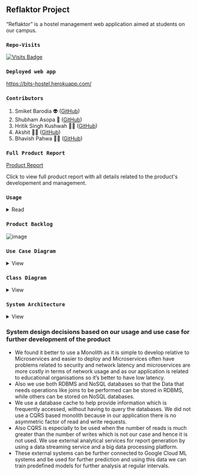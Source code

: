 ## Reflaktor Project
“Reflaktor” is a hostel management web application aimed at students on our campus. 

### `Repo-Visits`
[![Visits Badge](https://badges.pufler.dev/visits/Smket99/Reflaktor)](https://badges.pufler.dev)



### `Deployed web app`
https://bits-hostel.herokuapp.com/

### `Contributors`
1) Smiket Barodia :alien: ([GitHub](https://github.com/Smket99))
2) Shubham Asopa :santa: ([GitHub](https://github.com/sammyasopa))
3) Hritik Singh Kushwah :superhero_man: ([GitHub](https://github.com/hritiksk392))
4) Akshit :mage_man: ([GitHub](https://github.com/akshitkh47612))
5) Bhavish Pahwa :surfing_man: ([GitHub](https://github.com/bp-high))

### `Full Product Report`
[Product Report](https://docs.google.com/document/d/1vUUNyt9AGVOCtCuUa51glFmkQ4gn9Rdg2nPqkLx2x1c/edit?usp=sharing)


Click to view full product report with all details related to the product's developement and management.
###  `Usage`
<details><summary>Read</summary>
<p>

* This web application can help students to post their complaints directly on the System which becomes visible to the hostel supervisor, hostel representatives, and the respective hostel staff. 
* Students can give different tag attributes to the complaints using a drop-down menu that basically indicates the scope of the complaint ( example:- carpenter, plumber, electrician, IT ). 

* Hostel Representatives can also view the complaints and check which complaints have not been resolved and which are pending for a long time. 
* Different staff members can view and take up the complaints which are under their scope and after completion mark them completed. 
* Hostel Supervisors and Admin can see monthly reports of complaints and analyze the important issues.
</p>
</details>

###  `Product Backlog`
![image](https://user-images.githubusercontent.com/53102161/127733951-5d4c5e8c-ea05-4eda-ba4a-e4cb136ffa7d.png)


### `Use Case Diagram`
<details><summary>View</summary>
<p>

![image](https://user-images.githubusercontent.com/53102161/127734010-6d07d349-abd9-45fe-94df-da8d4d8ba112.png)
</p>
</details>


### `Class Diagram`
<details><summary>View</summary>
<p>
  
![image](https://user-images.githubusercontent.com/53102161/127734035-190cbc57-9419-43e1-903e-19f83329068e.png)
</p>
</details>

### `System Architecture`
<details><summary>View</summary>
<p>
  
![image](https://user-images.githubusercontent.com/53102161/127734069-80cd786e-7085-460b-bb66-d84bb0af4a2c.png)
</p>
</details>

### System design decisions based on our usage and use case for further development of the product
* We found it better to use a Monolith as it is simple to develop relative to Microservices and easier to deploy and Microservices often have problems related to security and network latency and microservices are more costly in terms of network usage and as our application is related to educational organisations so it’s better to have low latency.
* Also we use both RDBMS and NoSQL databases so that the Data that needs operations like joins to be performed can be stored in RDBMS, while others can be stored on NoSQL databases. 
* We use a database cache to help provide information which is frequently accessed, without having to query the databases. We did not use a CQRS based monolith because in our application there is no asymmetric factor of read and write requests. 
* Also CQRS is especially to be used when the number of reads is much greater than the number of writes which is not our case and hence it is not used. We use external analytical services for report generation by using a data streaming service and a big data processing platform. 
* These external systems can be further connected to Google Cloud ML systems and be used for further prediction and using this data we can train predefined models for further analysis at regular intervals.





